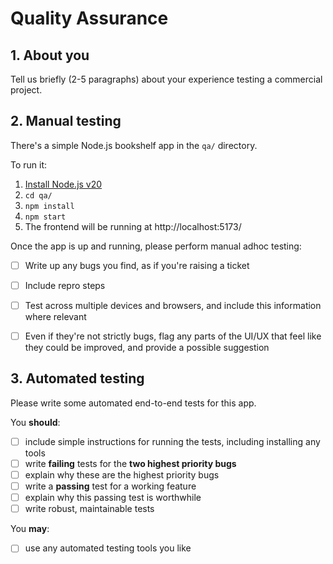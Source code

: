 # Quality Assurance

## 1. About you

Tell us briefly (2-5 paragraphs) about your experience testing a commercial project.


## 2. Manual testing

There's a simple Node.js bookshelf app in the `qa/` directory.

To run it:

  1. [Install Node.js v20](https://nodejs.org/en/learn/getting-started/how-to-install-nodejs)
  2. `cd qa/`
  3. `npm install`
  4. `npm start`
  5. The frontend will be running at http://localhost:5173/


Once the app is up and running, please perform manual adhoc testing:

  - [ ] Write up any bugs you find, as if you're raising a ticket
  - [ ] Include repro steps
  - [ ] Test across multiple devices and browsers, and include this information where relevant
  - [ ] Even if they're not strictly bugs, flag any parts of the UI/UX that feel like they could be improved, and provide a possible suggestion


## 3. Automated testing

Please write some automated end-to-end tests for this app.

You **should**:

  - [ ] include simple instructions for running the tests, including installing any tools
  - [ ] write **failing** tests for the **two highest priority bugs**
  - [ ] explain why these are the highest priority bugs
  - [ ] write a **passing** test for a working feature
  - [ ] explain why this passing test is worthwhile
  - [ ] write robust, maintainable tests

You **may**:

  - [ ] use any automated testing tools you like
